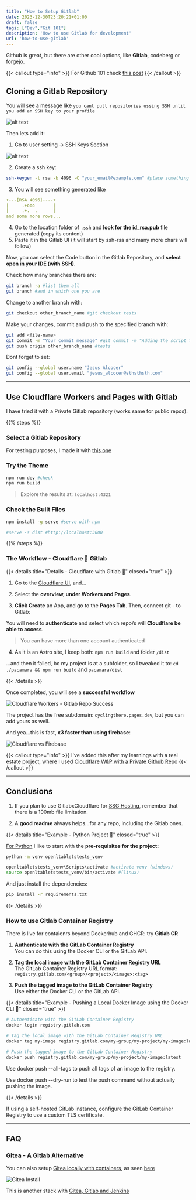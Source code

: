```yaml
---
title: "How to Setup Gitlab"
date: 2023-12-30T23:20:21+01:00
draft: false
tags: ["Dev","Git 101"]
description: 'How to use Gitlab for development'
url: 'how-to-use-gitlab'
---
```


Github is great, but there are other cool options, like **Gitlab**, codeberg or forgejo.

{{< callout type="info" >}}
For Github 101 check [this post](https://jalcocert.github.io/JAlcocerT/github-gists)
{{< /callout >}}

## Cloning a Gitlab Repository

You will see a message like `you cant pull repositories ussing SSH until you add an SSH key to your profile`

![alt text](/blog_img/dev/gitlab/gitlab-ssh-error.png)

Then lets add it:

1. Go to user setting -> SSH Keys Section

![alt text](/blog_img/dev/gitlab/gitlab-ssh-summary.png)


2. Create a ssh key:

```sh
ssh-keygen -t rsa -b 4096 -C "your_email@example.com" #place something that will make it easy to find
```

3. You will see something generated like

```yml
+---[RSA 4096]----+
|     .+ooo       |
|     .+.  .      |
and some more rows...
```

4. Go to the location folder of `.ssh` and **look for the id_rsa.pub** file generated (copy its content)
5. Paste it in the Gitlab UI (it will start by ssh-rsa and many more chars will follow)

Now, you can select the Code button in the Gitlab Repository, and **select open in your IDE (with SSH)**.

Check how many branches there are:

```sh
git branch -a #list them all
git branch #and in which one you are
```

Change to another branch with:

```sh
git checkout other_branch_name #git checkout tests
```

Make your changes, commit and push to the specified branch with:

```sh
git add <file-name>
git commit -m "Your commit message" #git commit -m "Adding the script that creates testing scenarios from random combinations of the initial provided table"
git push origin other_branch_name #tests
```

Dont forget to set:


```sh
git config --global user.name "Jesus Alcocer"
git config --global user.email "jesus_alcocer@sthsthsth.com"
```

---

<!-- ## Gitlab Pages

Failing bc the project is not in root, but at pacamara
 -->

## Use Cloudflare Workers and Pages with Gitlab

I have tried it with a Private Gitlab repository (works same for public repos).

{{% steps %}}

### Select a Gitlab Repository

For testing purposes, I made it with [this one](https://gitlab.com/fossengineer1/cyclingthere)

### Try the Theme

```sh
npm run dev #check
npm run build
```

> Explore the results at: `localhost:4321`

### Check the Built Files

```sh
npm install -g serve #serve with npm

#serve -s dist #http://localhost:3000
```

{{% /steps %}}

### The Workflow - Cloudflare 💖 Gitlab

{{< details title="Details - Cloudflare with Gitlab 📌" closed="true" >}}

1. Go to the [Cloudflare UI](https://dash.cloudflare.com), and...

2. Select the **overview, under Workers and Pages**.

3. **Click Create** an App, and go to the **Pages Tab**. Then, connect git - to Gitlab: 

You will need to **authenticate** and select which repo/s will **Cloudflare be able to access**.

> You can have more than one account authenticated

4. As it is an Astro site, I keep both: `npm run build` and folder `/dist`

...and then it failed, bc my project is at a subfolder, so I tweaked it to: `cd ./pacamara && npm run build` and `pacamara/dist`

{{< /details >}}

Once completed, you will see a **successful workflow**

![Cloudflare Workers - Gitlab Repo Success](/blog_img/web/Cloudflare/CloudflareWorkersnPages-Gitlab.png)

The project has the free subdomain: `cyclingthere.pages.dev`, but you can add yours as well.

And yea...this is fast, **x3 faster than using firebase**:

![Cloudflare vs Firebase](/blog_img/web/Cloudflare/ping-firebase-vs-cloudflare.png)


{{< callout type="info" >}}
I've added this after my learnings with a real estate project, where I used [Cloudflare W&P with a Private Github Repo](https://jalcocert.github.io/JAlcocerT/astro-web-setup/)
{{< /callout >}}

---

## Conclusions

1. If you plan to use GitlabxCloudflare for [SSG Hosting](https://fossengineer.com/alternatives-for-hosting-static-websites/), remember that there is a 100mb file limitation.

2. A **good readme** always helps...for any repo, including the Gitlab ones.


{{< details title="Example - Python Project 📌" closed="true" >}}


[For Python](https://jalcocert.github.io/JAlcocerT/useful-python-stuff/) I like to start with the **pre-requisites for the project:**

```sh
python -m venv openltabletstests_venv 

openltabletstests_venv\Scripts\activate #activate venv (windows)
source openltabletstests_venv/bin/activate #(linux)
```

And just install the dependencies:

```sh
pip install -r requirements.txt 
```

{{< /details >}}


### How to use Gitlab Container Registry

There is live for contaienrs beyond Dockerhub and GHCR: try **Gitlab CR**

1. **Authenticate with the GitLab Container Registry**  
   You can do this using the Docker CLI or the GitLab API.

2. **Tag the local image with the GitLab Container Registry URL**  
   The GitLab Container Registry URL format:  
   `registry.gitlab.com/<group>/<project>/<image>:<tag>`

3. **Push the tagged image to the GitLab Container Registry**  
   Use either the Docker CLI or the GitLab API.

{{< details title="Example - Pushing a Local Docker Image using the Docker CLI 📌" closed="true" >}}


```bash
# Authenticate with the GitLab Container Registry
docker login registry.gitlab.com

# Tag the local image with the GitLab Container Registry URL
docker tag my-image registry.gitlab.com/my-group/my-project/my-image:latest

# Push the tagged image to the GitLab Container Registry
docker push registry.gitlab.com/my-group/my-project/my-image:latest
```

Use docker push --all-tags to push all tags of an image to the registry.

Use docker push --dry-run to test the push command without actually pushing the image.

{{< /details >}}


If using a self-hosted GitLab instance, configure the GitLab Container Registry to use a custom TLS certificate.


---

## FAQ

### Gitea - A Gitlab Alternative

You can also setup [Gitea locally with containers](https://github.com/JAlcocerT/Docker/blob/main/Dev/GIT/Gitea_Docker-compose.yaml), as seen [here](https://fossengineer.com/selfhosting-Gitea-docker/)

![Gitea Install](/blog_img/selfh/gitea_install.png)

This is another stack with [Gitea, Gitlab and Jenkins](https://github.com/JAlcocerT/Docker/blob/main/Z_Dockge/stacks/git/compose.yaml)